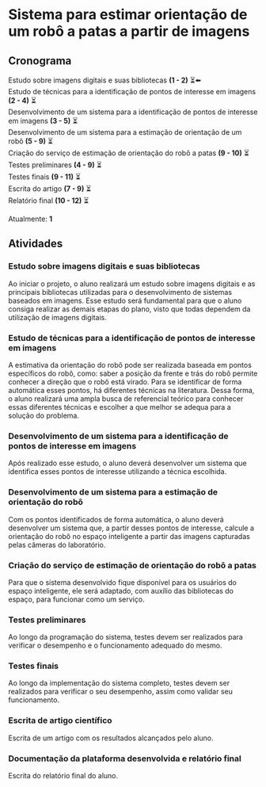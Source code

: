 # Sistema para estimar orientação de um robô a patas a partir de imagens

<h2>Cronograma</h2>

Estudo sobre imagens digitais e suas bibliotecas <strong>(1 - 2)</strong> ⏳⬅️<br> 
Estudo de técnicas para a identificação de pontos de interesse em imagens <strong>(2 - 4)</strong> ⏳<br>
Desenvolvimento de um sistema para a identificação de pontos de interesse em imagens <strong>(3 - 5)</strong> ⏳<br>
Desenvolvimento de um sistema para a estimação de orientação de um robô <strong>(5 - 9)</strong> ⏳<br>
Criação do serviço de estimação de orientação do robô a patas <strong>(9 - 10)</strong> ⏳<br>
Testes preliminares <strong>(4 - 9)</strong> ⏳<br>
Testes finais <strong>(9 - 11)</strong> ⏳<br>
Escrita do artigo <strong>(7 - 9)</strong> ⏳<br>
Relatório final <strong>(10 - 12)</strong> ⏳<br>

Atualmente: **1**

<h2>Atividades</h2>

<h3>Estudo sobre imagens digitais e suas bibliotecas</h3>

Ao iniciar o projeto, o aluno realizará um estudo sobre imagens digitais e as principais bibliotecas utilizadas para o desenvolvimento de sistemas baseados em imagens. Esse estudo será fundamental para que o aluno consiga realizar as demais etapas do plano, visto que todas dependem da utilização de imagens digitais.

<h3>Estudo de técnicas para a identificação de pontos de interesse em imagens</h3>

A estimativa da orientação do robô pode ser realizada baseada em pontos específicos do robô, como: saber a posição da frente e trás do robô permite conhecer a direção que o robô está virado. Para se identificar de forma automática esses pontos, há diferentes técnicas na literatura. Dessa forma, o aluno realizará uma ampla busca de referencial teórico para conhecer essas diferentes técnicas e escolher a que melhor se adequa para a solução do problema.

<h3>Desenvolvimento de um sistema para a identificação de pontos de interesse em
imagens</h3>

Após realizado esse estudo, o aluno deverá desenvolver um sistema que identifica esses pontos de interesse utilizando a técnica escolhida.

<h3>Desenvolvimento de um sistema para a estimação de orientação do robô</h3>

Com os pontos identificados de forma automática, o aluno deverá desenvolver um sistema que, a partir desses pontos de interesse, calcule a orientação do robô no espaço inteligente a partir das imagens capturadas pelas câmeras do laboratório.

<h3>Criação do serviço de estimação de orientação do robô a patas</h3>

Para que o sistema desenvolvido fique disponível para os usuários do espaço inteligente, ele será adaptado, com auxílio das bibliotecas do espaço, para funcionar como um serviço.

<h3>Testes preliminares</h3>

Ao longo da programação do sistema, testes devem ser realizados para verificar o desempenho e o funcionamento adequado do mesmo.

<h3>Testes finais</h3>

Ao longo da implementação do sistema completo, testes devem ser realizados para verificar o seu desempenho, assim como validar seu funcionamento.

<h3>Escrita de artigo científico</h3>

Escrita de um artigo com os resultados alcançados pelo aluno.

<h3>Documentação da plataforma desenvolvida e relatório final</h3>

Escrita do relatório final do aluno.
